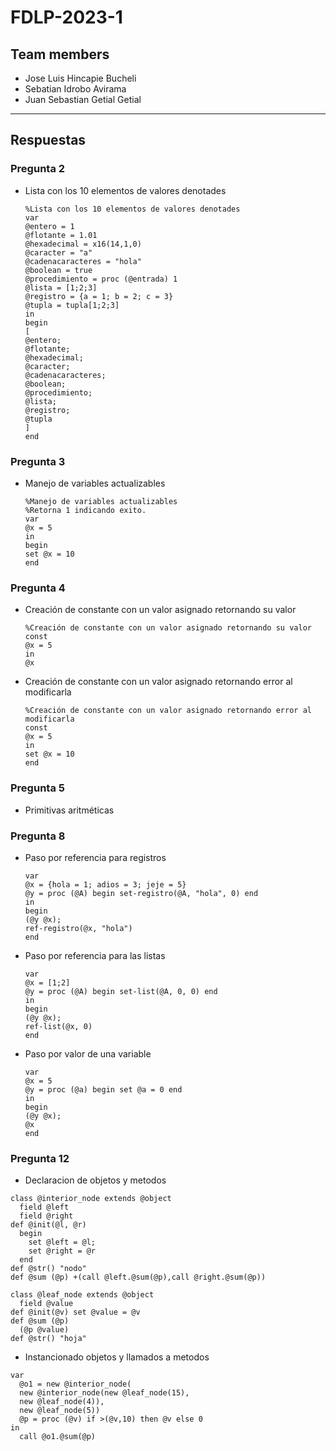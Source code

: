 # FDLP-2023-1
## Team members
- Jose Luis Hincapie Bucheli
- Sebatian Idrobo Avirama
- Juan Sebastian Getial Getial
-----------------------------

## Respuestas
### Pregunta 2
- Lista con los 10 elementos de valores denotades
    ```
    %Lista con los 10 elementos de valores denotades
    var
    @entero = 1
    @flotante = 1.01
    @hexadecimal = x16(14,1,0)
    @caracter = "a"
    @cadenacaracteres = "hola"
    @boolean = true
    @procedimiento = proc (@entrada) 1
    @lista = [1;2;3]
    @registro = {a = 1; b = 2; c = 3}
    @tupla = tupla[1;2;3]
    in
    begin
    [
    @entero;
    @flotante;
    @hexadecimal;
    @caracter;
    @cadenacaracteres;
    @boolean;
    @procedimiento;
    @lista;
    @registro;
    @tupla
    ]
    end
    ```
    
### Pregunta 3
- Manejo de variables actualizables
    ```
    %Manejo de variables actualizables
    %Retorna 1 indicando exito.
    var
    @x = 5
    in
    begin
    set @x = 10
    end
    ```
    
### Pregunta 4
- Creación de constante con un valor asignado retornando su valor
    ```
    %Creación de constante con un valor asignado retornando su valor
    const
    @x = 5
    in
    @x
    ```
- Creación de constante con un valor asignado retornando error al modificarla
    ```
    %Creación de constante con un valor asignado retornando error al modificarla
    const
    @x = 5
    in
    set @x = 10
    end
    ```
    
### Pregunta 5
- Primitivas aritméticas 

### Pregunta 8
- Paso por referencia para registros
    ```
    var
    @x = {hola = 1; adios = 3; jeje = 5}
    @y = proc (@A) begin set-registro(@A, "hola", 0) end
    in
    begin
    (@y @x);
    ref-registro(@x, "hola")
    end
    ```
- Paso por referencia para las listas
    ```
    var
    @x = [1;2]
    @y = proc (@A) begin set-list(@A, 0, 0) end
    in
    begin
    (@y @x);
    ref-list(@x, 0)
    end
    ```
- Paso por valor de una variable
    ```
    var
    @x = 5
    @y = proc (@a) begin set @a = 0 end
    in
    begin
    (@y @x);
    @x
    end
    ```
 ### Pregunta 12
 
 - Declaracion de objetos y metodos
  ```
  class @interior_node extends @object
    field @left
    field @right
  def @init(@l, @r)
    begin
      set @left = @l;
      set @right = @r
    end
  def @str() "nodo"
  def @sum (@p) +(call @left.@sum(@p),call @right.@sum(@p))

class @leaf_node extends @object
    field @value
  def @init(@v) set @value = @v
  def @sum (@p) 
    (@p @value)
  def @str() "hoja"
  ```
  
  - Instancionado objetos y llamados a metodos

```
var
  @o1 = new @interior_node(
  new @interior_node(new @leaf_node(15),
  new @leaf_node(4)),
  new @leaf_node(5))
  @p = proc (@v) if >(@v,10) then @v else 0 
in
  call @o1.@sum(@p)
```
